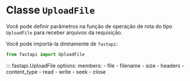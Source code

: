 # Classe `UploadFile`

Você pode definir parâmetros na função de operação de rota do tipo `UploadFile` para receber arquivos da requisição.

Você pode importá-la diretamente de `fastapi`:

```python
from fastapi import UploadFile
```

::: fastapi.UploadFile
    options:
        members:
            - file
            - filename
            - size
            - headers
            - content_type
            - read
            - write
            - seek
            - close
